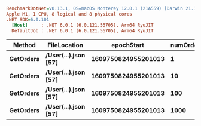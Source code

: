 ``` ini

BenchmarkDotNet=v0.13.1, OS=macOS Monterey 12.0.1 (21A559) [Darwin 21.1.0]
Apple M1, 1 CPU, 8 logical and 8 physical cores
.NET SDK=6.0.101
  [Host]     : .NET 6.0.1 (6.0.121.56705), Arm64 RyuJIT
  DefaultJob : .NET 6.0.1 (6.0.121.56705), Arm64 RyuJIT


```
|    Method |         FileLocation |          epochStart | numOrders |     Mean |    Error |   StdDev |   Median |
|---------- |--------------------- |-------------------- |---------- |---------:|---------:|---------:|---------:|
| **GetOrders** | **/User(...).json [57]** | **1609750824955201013** |         **1** | **28.90 ms** | **0.577 ms** | **1.425 ms** | **28.35 ms** |
| **GetOrders** | **/User(...).json [57]** | **1609750824955201013** |        **10** | **28.54 ms** | **0.529 ms** | **0.495 ms** | **28.45 ms** |
| **GetOrders** | **/User(...).json [57]** | **1609750824955201013** |       **100** | **32.20 ms** | **0.578 ms** | **1.438 ms** | **31.71 ms** |
| **GetOrders** | **/User(...).json [57]** | **1609750824955201013** |      **1000** | **58.37 ms** | **0.361 ms** | **0.337 ms** | **58.37 ms** |
